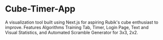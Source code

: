 # Cube-Timer-App
A visualization tool built using Next.js for aspiring Rubik's cube enthusiast to improve. Features Algorithms Training Tab, Timer, Login Page, Text and Visual Statistics, and Automated Scramble Generator for 3x3, 2x2.
